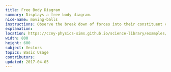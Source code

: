 ```yaml
---
title: Free Body Diagram
summary: Displays a free body diagram.
nice-name: moving-balls
instructions: Observe the break down of forces into their constituent components.
explanation:
location: https://ccny-physics-sims.github.io/science-library/examples/moving-balls/
width: 800
height: 600
subject: Vectors
topics: Basic Usage
contributors:
updated: 2017-04-05
---
```

